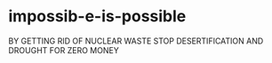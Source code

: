 # impossib-e-is-possible
BY GETTING RID OF NUCLEAR WASTE STOP DESERTIFICATION AND DROUGHT FOR ZERO MONEY
